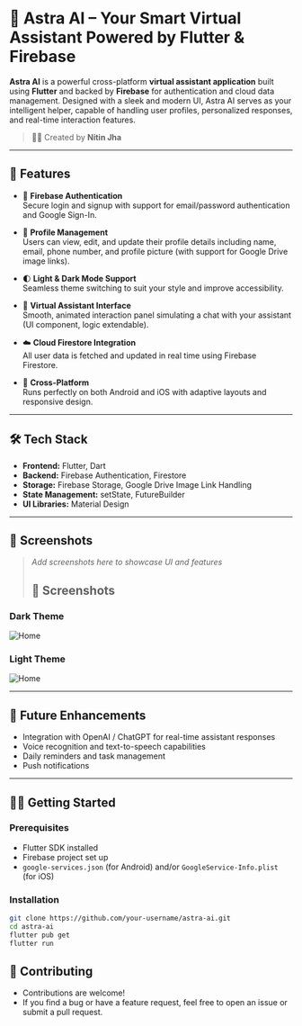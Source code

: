 # 🚀 Astra AI – Your Smart Virtual Assistant Powered by Flutter & Firebase

**Astra AI** is a powerful cross-platform **virtual assistant application** built using **Flutter** and backed by **Firebase** for authentication and cloud data management. Designed with a sleek and modern UI, Astra AI serves as your intelligent helper, capable of handling user profiles, personalized responses, and real-time interaction features.

> 👨‍💻 Created by **Nitin Jha**

---

## 🌟 Features

- 🔐 **Firebase Authentication**  
  Secure login and signup with support for email/password authentication and Google Sign-In.

- 👤 **Profile Management**  
  Users can view, edit, and update their profile details including name, email, phone number, and profile picture (with support for Google Drive image links).

- 🌓 **Light & Dark Mode Support**  
  Seamless theme switching to suit your style and improve accessibility.

- 🧠 **Virtual Assistant Interface**  
  Smooth, animated interaction panel simulating a chat with your assistant (UI component, logic extendable).

- ☁️ **Cloud Firestore Integration**  
  All user data is fetched and updated in real time using Firebase Firestore.

- 📱 **Cross-Platform**  
  Runs perfectly on both Android and iOS with adaptive layouts and responsive design.

---

## 🛠️ Tech Stack

- **Frontend:** Flutter, Dart  
- **Backend:** Firebase Authentication, Firestore  
- **Storage:** Firebase Storage, Google Drive Image Link Handling  
- **State Management:** setState, FutureBuilder  
- **UI Libraries:** Material Design

---

## 📸 Screenshots

> *Add screenshots here to showcase UI and features*  
> ## 📸 Screenshots

### Dark Theme
![Home](screenshots/dark.png)

### Light Theme
![Home](screenshots/light.png)


---

## 📌 Future Enhancements

- Integration with OpenAI / ChatGPT for real-time assistant responses  
- Voice recognition and text-to-speech capabilities  
- Daily reminders and task management  
- Push notifications

---

## 🧑‍💻 Getting Started

### Prerequisites

- Flutter SDK installed  
- Firebase project set up  
- `google-services.json` (for Android) and/or `GoogleService-Info.plist` (for iOS)

### Installation

```bash
git clone https://github.com/your-username/astra-ai.git
cd astra-ai
flutter pub get
flutter run
```
## 🤝 Contributing
- Contributions are welcome!
- If you find a bug or have a feature request, feel free to open an issue or submit a pull request.
